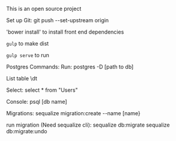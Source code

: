 This is an open source project

Set up Git:
git push --set-upstream origin <branchName>

'bower install' to install front end dependencies

`gulp` to make dist

`gulp serve` to run 

Postgres Commands:
Run:
postgres -D [path to db]

List table
\dt

Select:
select * from "Users"

Console:
psql [db name]

Migrations:
sequalize migration:create --name [name}

run migration (Need sequalize cli):
sequalize db:migrate
sequalize db:migrate:undo
